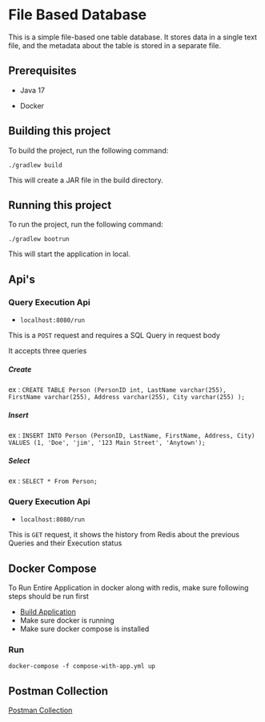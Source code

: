 # File Based Database

This is a simple file-based one table database. It stores data in a single text file, and the metadata about the table is stored in a separate file. 

## Prerequisites
* Java 17

* Docker

## Building this project

To build the project, run the following command:

``
./gradlew build
``

This will create a JAR file in the build directory.
## Running this project

To run the project, run the following command:

``
./gradlew bootrun
``

This will start the application in local.

## Api's

### Query Execution Api
* ``
localhost:8080/run
``

This is a `POST` request and requires a SQL Query in request body

It accepts three queries 

##### Create
ex : ``CREATE TABLE Person (PersonID int, LastName varchar(255), FirstName varchar(255), Address varchar(255),
City varchar(255) );``

##### Insert
ex : ``INSERT INTO Person (PersonID, LastName, FirstName, Address, City) VALUES (1, 'Doe', 'jim', '123 Main Street', 'Anytown');``

##### Select
ex : ``SELECT * From Person;``


### Query Execution Api
* ``
  localhost:8080/run
  ``

This is `GET` request, it shows the history from Redis about the previous Queries and their Execution status

## Docker Compose

To Run Entire Application in docker along with redis, make sure following steps should be run first

* [Build Application](README.md#building-this-project)
* Make sure docker is running
* Make sure docker compose is installed

### Run
` docker-compose -f compose-with-app.yml up
`

## Postman Collection 
[Postman Collection](Assignment.postman_collection.json)
